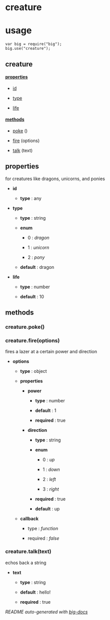 # creature


# usage

    var big = require("big");
    big.use("creature");

## creature

#### [properties](#creature-properties)

  - [id](#creature-properties-id)

  - [type](#creature-properties-type)

  - [life](#creature-properties-life)


#### [methods](#creature-methods)

  - [poke](#creature-methods-poke) ()

  - [fire](#creature-methods-fire) (options)

  - [talk](#creature-methods-talk) (text)


<a name="creature-properties"></a>

## properties 
for creatures like dragons, unicorns, and ponies

- **id** 

  - **type** : any

- **type** 

  - **type** : string

  - **enum**

    - 0 : *dragon*

    - 1 : *unicorn*

    - 2 : *pony*

  - **default** : dragon

- **life** 

  - **type** : number

  - **default** : 10


<a name="creature-methods"></a> 

## methods 

<a name="creature-methods-poke"></a> 

### creature.poke()

<a name="creature-methods-fire"></a> 

### creature.fire(options)

fires a lazer at a certain power and direction

- **options** 

  - **type** : object

  - **properties**

    - **power** 

      - **type** : number

      - **default** : 1

      - **required** : true

    - **direction** 

      - **type** : string

      - **enum**

        - 0 : *up*

        - 1 : *down*

        - 2 : *left*

        - 3 : *right*

      - **required** : true

      - **default** : up

  - **callback**

    - type : *function*

    - required : *false*

<a name="creature-methods-talk"></a> 

### creature.talk(text)

echos back a string

- **text** 

  - **type** : string

  - **default** : hello!

  - **required** : true


*README auto-generated with [big-docs](https://github.com/bigcompany/big/tree/master/resources/docs)*